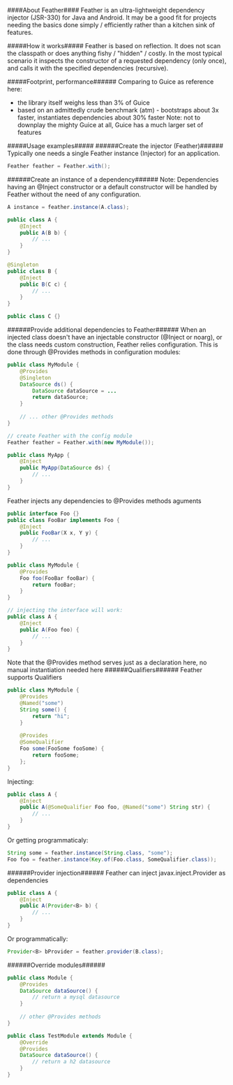####About Feather####
Feather is an ultra-lightweight dependency injector (JSR-330) for Java and Android. It may be a good fit for projects needing the basics done simply / efficiently rather than a kitchen sink of features.

#####How it works#####
Feather is based on reflection. It does not scan the classpath or does anything fishy / "hidden" / costly. In the most typical scenario it inspects the constructor of a requested dependency (only once), and calls it with the specified dependencies (recursive).

#####Footprint, performance######
Comparing to Guice as reference here:
- the library itself weighs less than 3% of Guice
- based on an admittedly crude benchmark (atm) - bootstraps about 3x faster, instantiates dependencies about 30% faster
Note: not to downplay the mighty Guice at all, Guice has a much larger set of features

#####Usage examples#####
######Create the injector (Feather)######
Typically one needs a single Feather instance (Injector) for an application.
```java
Feather feather = Feather.with();
```

######Create an instance of a dependency######
Note: Dependencies having an @Inject constructor or a default constructor will be handled by Feather without the need of any configuration.
```java
A instance = feather.instance(A.class);

public class A {
    @Inject
    public A(B b) {
        // ...
    }
}

@Singleton
public class B {
    @Inject
    public B(C c) {
        // ...
    }
}

public class C {}
```

######Provide additional dependencies to Feather######
When an injected class doesn't have an injectable constructor (@Inject or noarg), or the class needs custom construction, Feather relies configuration. This is done through @Provides methods in configuration modules:
```java
public class MyModule {
    @Provides
    @Singleton 
    DataSource ds() {
        DataSource dataSource = ...
        return dataSource;
    }
    
    // ... other @Provides methods
}

// create Feather with the config module
Feather feather = Feather.with(new MyModule());

public class MyApp {
    @Inject 
    public MyApp(DataSource ds) {
        // ...
    }
}

```
Feather injects any dependencies to @Provides methods aguments
```java
public interface Foo {}
public class FooBar implements Foo {
    @Inject
    public FooBar(X x, Y y) {
        // ...
    }
}

public class MyModule {
    @Provides
    Foo foo(FooBar fooBar) {
        return fooBar;
    }
}

// injecting the interface will work:
public class A {
    @Inject
    public A(Foo foo) {
        // ...
    }
}
```
Note that the @Provides method serves just as a declaration here, no manual instantiation needed here
######Qualifiers######
Feather supports Qualifiers
```java
public class MyModule {
    @Provides
    @Named("some")
    String some() {
        return "hi";
    }
        
    @Provides
    @SomeQualifier
    Foo some(FooSome fooSome) {
        return fooSome;
    };
}
```
Injecting:
```java
public class A {
    @Inject
    public A(@SomeQualifier Foo foo, @Named("some") String str) {
        // ...
    }
}
```
Or getting programmaticaly:
```java
String some = feather.instance(String.class, "some");
Foo foo = feather.instance(Key.of(Foo.class, SomeQualifier.class));
```
######Provider injection######
Feather can inject javax.inject.Provider as dependencies
```java
public class A {
    @Inject
    public A(Provider<B> b) {
        // ...
    }
}
```
Or programmatically:
```java
Provider<B> bProvider = feather.provider(B.class);
```
######Override modules######
```java
public class Module {
    @Provides
    DataSource dataSource() {
        // return a mysql datasource
    }
    
    // other @Provides methods
}

public class TestModule extends Module {
    @Override
    @Provides
    DataSource dataSource() {
        // return a h2 datasource
    }
}
```